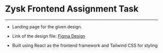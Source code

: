 # Zysk Frontend Assignment Task

---

- Landing page for the given design.

- Link of the design file: [Figma Design](https://www.figma.com/file/6V9PukAvgwAWA35uHV5l6b/React-Assignment?type=design&node-id=1-18169&mode=design&t=42U9hcbPpiTnr6Ql-11 )

- Built using React as the frontend framework and Tailwind CSS for styling
